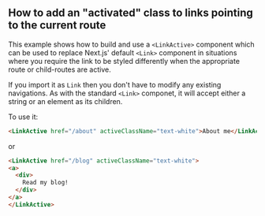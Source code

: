 ## How to add an "activated" class to links pointing to the current route

This example shows how to build and use a `<LinkActive>` component which can be used to replace Next.js' default `<Link>` component in situations where you require the link to be styled differently when the appropriate route or child-routes are active.

If you import it as `Link` then you don't have to modify any existing navigations. As with the standard `<Link>` componet, it will accept either a string or an element as its children.

To use it:

```html
<LinkActive href="/about" activeClassName="text-white">About me</LinkActive>
```

or

```html
<LinkActive href="/blog" activeClassName="text-white">
<a>
  <div>
    Read my blog!
  </div>
</a>
</LinkActive>
```
